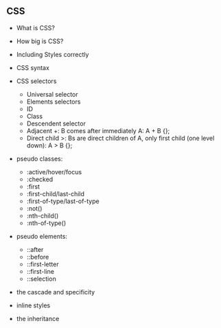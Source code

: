 ## CSS

-   What is CSS?
-   How big is CSS?
-   Including Styles correctly
-   CSS syntax
-   CSS selectors

    -   Universal selector
    -   Elements selectors
    -   ID
    -   Class
    -   Descendent selector
    -   Adjacent +: B comes after immediately A: A + B {};
    -   Direct child >: Bs are direct children of A, only first child (one level down): A > B {};

-   pseudo classes:

    -   :active/hover/focus
    -   :checked
    -   :first
    -   :first-child/last-child
    -   :first-of-type/last-of-type
    -   :not()
    -   :nth-child()
    -   :nth-of-type()

-   pseudo elements:

    -   ::after
    -   ::before
    -   ::first-letter
    -   ::first-line
    -   ::selection

-   the cascade and specificity

*   inline styles

*   the inheritance
